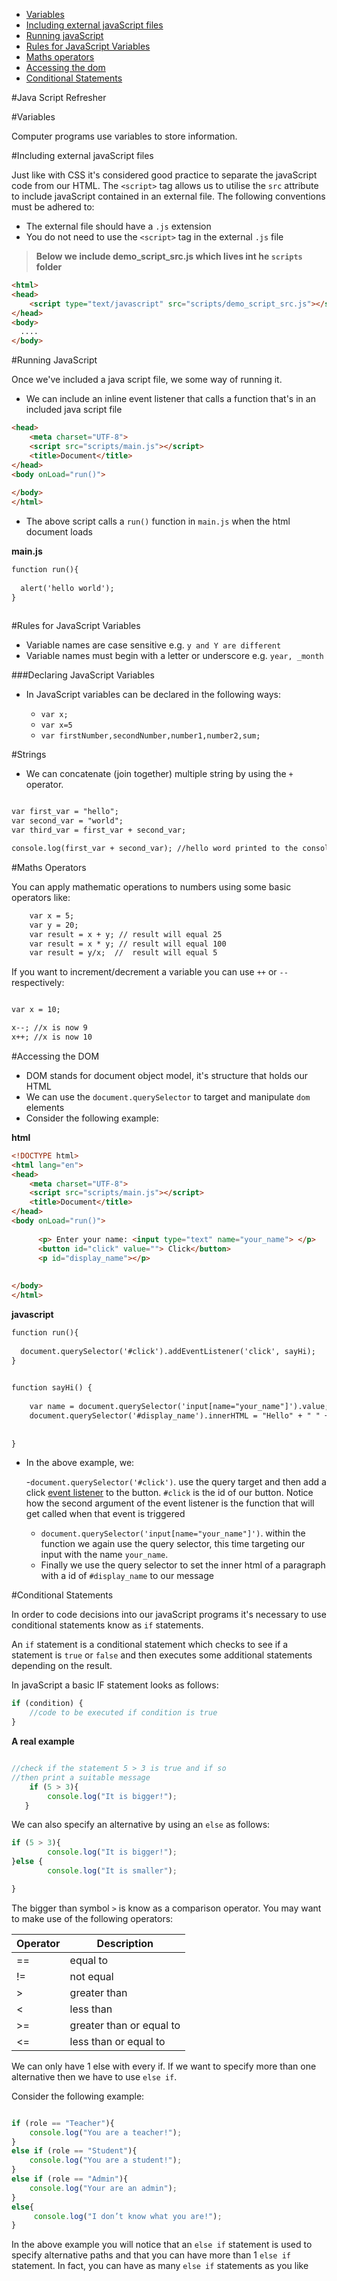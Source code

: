 
- [Variables](#variables)
- [Including external javaScript files](#including-external-javascript-files)
- [Running javaScript](#running-javaScript)
- [Rules for JavaScript Variables](#rules-for-javascript-variables)
- [Maths operators](#maths-operators)
- [Accessing the dom](#accessing-the-dom)
- [Conditional Statements](#conditional-statements)

#Java Script Refresher 

#Variables 

Computer programs use variables to store information.

#Including external javaScript files 

Just like with CSS it's considered good practice to separate the javaScript code from our HTML. The `<script>` tag allows us to utilise the `src` attribute to include javaScript contained in an external file.   The following conventions must be adhered to:


* The external file should have a `.js` extension
* You do not need to use the `<script>` tag in the external `.js` file 

> **Below we include demo\_script_src.js which lives int he `scripts` folder**  

```html
<html>
<head>
	<script type="text/javascript" src="scripts/demo_script_src.js"></script>
</head>
<body>
  ....
</body>
```

#Running JavaScript 

Once we've included a java script file, we some way of running it. 

- We can include an inline event listener that calls a function that's in an included java script file

```html 
<head>
    <meta charset="UTF-8">
    <script src="scripts/main.js"></script>
    <title>Document</title>
</head>
<body onLoad="run()">
    
</body>
</html>

```

- The above script calls a `run()` function in `main.js` when the html document loads 

**main.js**

```html
function run(){
    
  alert('hello world');   
}
  
```



#Rules for JavaScript Variables

- Variable names are case sensitive e.g. `y and Y are different`
- Variable names must begin with a letter or underscore e.g. `year, _month`

###Declaring JavaScript Variables

- In JavaScript variables can be declared in the following ways:

	- `var x;` 
	- `var x=5`
	- `var firstNumber,secondNumber,number1,number2,sum;`

#Strings 

- We can concatenate (join together) multiple string by using the `+` operator. 

```html

var first_var = "hello";
var second_var = "world";
var third_var = first_var + second_var;

console.log(first_var + second_var); //hello word printed to the console. 

```

#Maths Operators 

You can apply mathematic operations to numbers using some basic operators like:

```html
 	var x = 5;  
 	var y = 20;  
 	var result = x + y; // result will equal 25
 	var result = x * y; // result will equal 100 
 	var result = y/x;  //  result will equal 5

```

If you want to increment/decrement a variable you can use `++` or `--` respectively:

```html

var x = 10;

x--; //x is now 9
x++; //x is now 10

```


#Accessing the DOM 

- DOM stands for document object model, it's structure that holds our HTML
- We can use the `document.querySelector` to target and manipulate `dom` elements
- Consider the following example:

**html**

```html
<!DOCTYPE html>
<html lang="en">
<head>
    <meta charset="UTF-8">
    <script src="scripts/main.js"></script>
    <title>Document</title>
</head>
<body onLoad="run()">
      
      <p> Enter your name: <input type="text" name="your_name"> </p>
      <button id="click" value=""> Click</button>
      <p id="display_name"></p>
        
   
</body>
</html>

```

**javascript**

```html
function run(){
    
  document.querySelector('#click').addEventListener('click', sayHi);  
}
    

function sayHi() {
      
    var name = document.querySelector('input[name="your_name"]').value;
    document.querySelector('#display_name').innerHTML = "Hello" + " " + name
    
    
}

```

- In the above example, we:

	-`document.querySelector('#click')`. use the query target and then add a click [event listener](https://sirus21.gitbooks.io/internet_technology_block_2/content/session13/event_listener.html) to the button. `#click` is the id of our button. Notice how the second argument of the event listener is the function that will get called when that event is triggered
	-  `document.querySelector('input[name="your_name"]')`. within the function we again use the query selector, this time targeting our input with the name `your_name`. 
	-  Finally we use the query selector to set the inner html of a paragraph with a id of `#display_name` to our message

#Conditional Statements 

In order to code decisions into our javaScript programs it's necessary to use conditional statements know as `if` statements. 

An `if` statement is a
conditional statement which checks to see if a statement is `true`
or `false` and then executes some additional statements depending
on the result.

In javaScript a basic IF statement looks as follows:

```javascript
if (condition) { 
	//code to be executed if condition is true 
}
```
**A real example**

```javascript

//check if the statement 5 > 3 is true and if so
//then print a suitable message
	if (5 > 3){
		console.log("It is bigger!"); 
   }

```

We can also specify an alternative by using an `else` as follows:

```javascript
if (5 > 3){
		console.log("It is bigger!"); 
}else {
		console.log("It is smaller");

}
```
The bigger than symbol `>` is know as a comparison operator.  You may want to make use of the following operators:

|Operator | Description |
|---------|  -----------|
|==|equal to|
|!=|not equal|
|>|greater than|
|<| 	less than|
|>=|greater than or equal to|
|<=|less than or equal to||


We can only have 1 else with every if. If we want to specify more than one alternative then we have to use `else if`. 

Consider the following example:

```javascript 

if (role == "Teacher"){
	console.log("You are a teacher!");
}
else if (role == "Student"){
	console.log("You are a student!");
}
else if (role == "Admin"){
	console.log("Your are an admin");
}
else{
	 console.log("I don’t know what you are!");
}
```

In the above example you will notice that an `else if` statement is used
to specify alternative paths and that you can have more than 1 `else if`
statement. In fact, you can have as many `else if` statements as you
like









